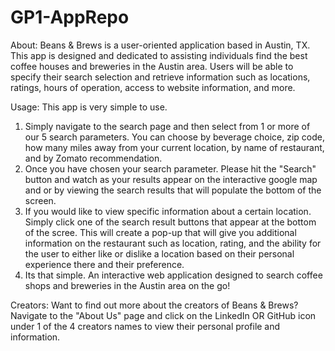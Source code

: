 # GP1-AppRepo

About:
Beans & Brews is a user-oriented application based in Austin, TX. This app is designed and dedicated to assisting individuals find the best coffee houses and breweries in the Austin area. Users will be able to specify their search selection and retrieve information such as locations, ratings, hours of operation, access to website information, and more.

Usage:
This app is very simple to use.
1) Simply navigate to the search page and then select from 1 or more of our 5 search parameters. You can choose by beverage choice, zip code, how many miles away from your current location, by name of restaurant, and by Zomato recommendation.
2) Once you have chosen your search parameter. Please hit the "Search" button and watch as your results appear on the interactive google map and or by viewing the search results that will populate the bottom of the screen.
3) If you would like to view specific information about a certain location. Simply click one of the search result buttons that appear at the bottom of the scree. This will create a pop-up that will give you additional information on the restaurant such as location, rating, and the ability for the user to either like or dislike a location based on their personal experience there and their preference.
4) Its that simple. An interactive web application designed to search coffee shops and breweries in the Austin area on the go!

Creators:
Want to find out more about the creators of Beans & Brews? Navigate to the "About Us" page and click on the LinkedIn OR GitHub icon under 1 of the 4 creators names to view their personal profile and information.

